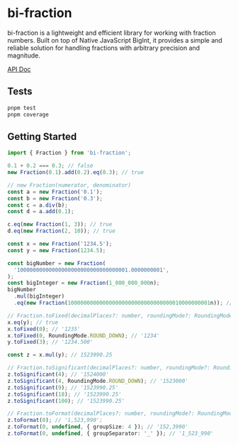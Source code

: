 # bi-fraction

bi-fraction is a lightweight and efficient library for working with fraction numbers. Built on top of Native JavaScript BigInt, it provides a simple and reliable solution for handling fractions with arbitrary precision and magnitude.

[API Doc](https://logan272.github.io/bi-fraction/api/)

## Tests

```sh
pnpm test
pnpm coverage
```

## Getting Started

```ts
import { Fraction } from 'bi-fraction';

0.1 + 0.2 === 0.3; // false
new Fraction(0.1).add(0.2).eq(0.3); // true

// new Fraction(numerator, denominator)
const a = new Fraction('0.1');
const b = new Fraction('0.3');
const c = a.div(b);
const d = a.add(0.1);

c.eq(new Fraction(1, 3)); // true
d.eq(new Fraction(2, 10)); // true

const x = new Fraction('1234.5');
const y = new Fraction(1234.5);

const bigNumber = new Fraction(
  '10000000000000000000000000000000001.0000000001',
);
const bigInteger = new Fraction(1_000_000_000n);
bigNumber
  .mul(bigInteger)
  .eq(new Fraction(100000000000000000000000000000000010000000001n)); // true

// Fraction.toFixed(decimalPlaces?: number, roundingMode?: RoundingMode)
x.eq(y); // true
x.toFixed(0); // '1235'
x.toFixed(0, RoundingMode.ROUND_DOWN); // '1234'
y.toFixed(3); // '1234.500'

const z = x.mul(y); // 1523990.25

// Fraction.toSignificant(decimalPlaces?: number, roundingMode?: RoundingMode)
z.toSignificant(4); // '1524000'
z.toSignificant(4, RoundingMode.ROUND_DOWN); // '1523000'
z.toSignificant(9); // '1523990.25'
z.toSignificant(18); // '1523990.25'
z.toSignificant(100); // '1523990.25'

// Fraction.toFormat(decimalPlaces?: number, roundingMode?: RoundingMode, format?: Format)
z.toFormat(0); // '1,523,990';
z.toFormat(0, undefined, { groupSize: 4 }); // '152,3990'
z.toFormat(0, undefined, { groupSeparator: '_' }); // '1_523_990'
```

